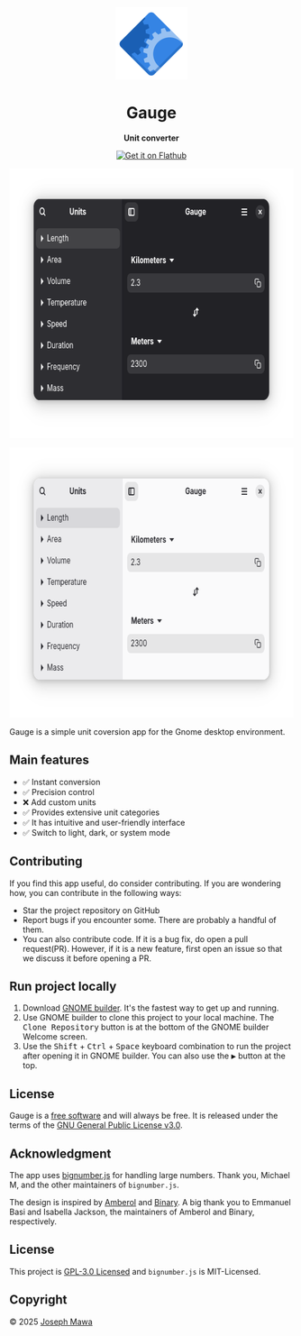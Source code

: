 <!-- markdownlint-disable -->
<div align="center">
  <img src="./data/icons/hicolor/scalable/apps/io.github.josephmawa.Gauge.svg" alt="Gauge" width="128" height="128"/>
</div>
<h1 align="center">Gauge</h1>
<p align="center"><b>Unit converter</b></p>
<div align="center">
  <a href="https://flathub.org/apps/io.github.josephmawa.Gauge">
    <img width="240" alt="Get it on Flathub" src="https://flathub.org/api/badge?locale=en"/>
  </a>
</div>
<p align="center">
  <img src="./screenshots/gauge-dark-mode.png" alt="Gauge in dark mode" width="719" height="479"/>
</p>
<p align="center">
  <img src="./screenshots/gauge-light-mode.png" alt="Gauge in light mode" width="719" height="479"/>
</p>

<!-- markdownlint-enable -->
<!-- markdownlint-disable headings -->

Gauge is a simple unit coversion app for the Gnome desktop environment.

 ## Main features

- ✅ Instant conversion
- ✅ Precision control
- ❌ Add custom units
- ✅ Provides extensive unit categories
- ✅ It has intuitive and user-friendly interface
- ✅ Switch to light, dark, or system mode

## Contributing

If you find this app useful, do consider contributing. If you are wondering how,
you can contribute in the following ways:

- Star the project repository on GitHub
- Report bugs if you encounter some. There are probably a handful of them.
- You can also contribute code. If it is a bug fix, do open a pull request(PR). However,
if it is a new feature, first open an issue so that we discuss it before opening
a PR.

## Run project locally
 <!-- markdownlint-disable no-inline-html -->
1. Download [GNOME builder](https://flathub.org/apps/org.gnome.Builder). It's the
 fastest way to get up and running.
1. Use GNOME builder to clone this project to your local machine. The
<kbd>Clone Repository</kbd> button is at the bottom of the GNOME builder Welcome
 screen.
1. Use the <kbd>Shift</kbd> + <kbd>Ctrl</kbd> + <kbd>Space</kbd> keyboard
combination to run the project after opening it in GNOME builder. You can also
 use the <kbd>▶</kbd> button at the top.
 <!-- markdownlint-enable no-inline-html -->

## License

Gauge is a [free software](https://www.gnu.org/philosophy/free-sw.html) and
will always be free. It is released under the terms of the
[GNU General Public License v3.0](./LICENSE).

## Acknowledgment

The app uses [bignumber.js](https://mikemcl.github.io/bignumber.js/) for handling
large numbers. Thank you, Michael M, and the other maintainers of `bignumber.js`.

The design is inspired by [Amberol](https://flathub.org/apps/io.bassi.Amberol) and
[Binary](https://flathub.org/apps/io.github.fizzyizzy05.binary). A big thank you
to Emmanuel Basi and Isabella Jackson, the maintainers of Amberol and Binary,
respectively.

## License

This project is [GPL-3.0 Licensed](./COPYING) and `bignumber.js` is MIT-Licensed.

## Copyright

© 2025 [Joseph Mawa](https://github.com/josephmawa)
